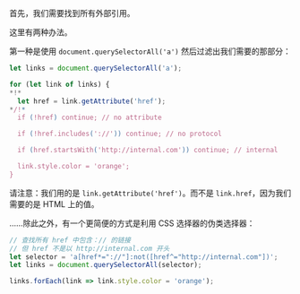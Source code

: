 
首先，我们需要找到所有外部引用。

这里有两种办法。

第一种是使用 `document.querySelectorAll('a')` 然后过滤出我们需要的那部分：

```js
let links = document.querySelectorAll('a');

for (let link of links) {
*!*
  let href = link.getAttribute('href');
*/!*
  if (!href) continue; // no attribute

  if (!href.includes('://')) continue; // no protocol

  if (href.startsWith('http://internal.com')) continue; // internal

  link.style.color = 'orange';
}
```

请注意：我们用的是 `link.getAttribute('href')`。而不是 `link.href`，因为我们需要的是 HTML 上的值。

……除此之外，有一个更简便的方式是利用 CSS 选择器的伪类选择器：

```js
// 查找所有 href 中包含：// 的链接
// 但 href 不是以 http://internal.com 开头
let selector = 'a[href*="://"]:not([href^="http://internal.com"])';
let links = document.querySelectorAll(selector);

links.forEach(link => link.style.color = 'orange');
```
